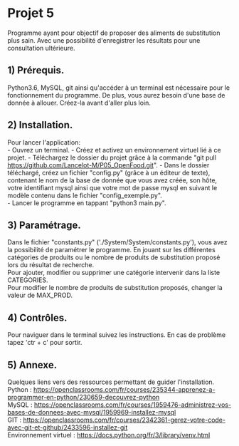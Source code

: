 # Projet 5
Programme ayant pour objectif de proposer des aliments de substitution plus sain. Avec une possibilité d'enregistrer les résultats pour une consultation ultérieure.

## 1) Prérequis.
Python3.6, MySQL, git ainsi qu'accéder à un terminal  est nécessaire pour le fonctionnement du programme. De plus, vous aurez besoin d'une base de donnée à allouer. Créez-la avant d'aller plus loin.  

## 2) Installation.
Pour lancer l'application:  
	- Ouvrez un terminal.
	- Créez et activez un environnement virtuel lié à ce projet.
	- Téléchargez le dossier du projet grâce à la commande "git pull https://github.com/Lancelot-M/P05_OpenFood.git".
	- Dans le dossier téléchargé, créez un fichier "config.py" (grâce à un éditeur de texte), contenant le nom de la base de donnée que vous avez créée, son hôte, votre identifiant mysql ainsi que votre mot de passe mysql en suivant le modèle contenu dans le fichier "config_exemple.py".  
	- Lancer le programme en tappant "python3 main.py".    

## 3) Paramétrage.
Dans le fichier "constants.py" ('./System/System/constants.py'), vous avez la possibilité de paramétrer le programme. En jouant sur les différentes catégories de produits ou le nombre de produits de substitution proposé lors du résultat de recherche.  
Pour ajouter, modifier ou supprimer une catégorie intervenir dans la liste CATEGORIES.   
Pour modifier le nombre de produits de substitution proposés, changer la valeur de MAX_PROD.

## 4) Contrôles.
Pour naviguer dans le terminal suivez les instructions.
En cas de problème tapez 'ctr + c' pour sortir.

## 5) Annexe.
Quelques liens vers des ressources permettant de guider l'installation.
Python : https://openclassrooms.com/fr/courses/235344-apprenez-a-programmer-en-python/230659-decouvrez-python  
MySQL : https://openclassrooms.com/fr/courses/1959476-administrez-vos-bases-de-donnees-avec-mysql/1959969-installez-mysql  
GIT : https://openclassrooms.com/fr/courses/2342361-gerez-votre-code-avec-git-et-github/2433596-installez-git  
Environnement virtuel : https://docs.python.org/fr/3/library/venv.html
